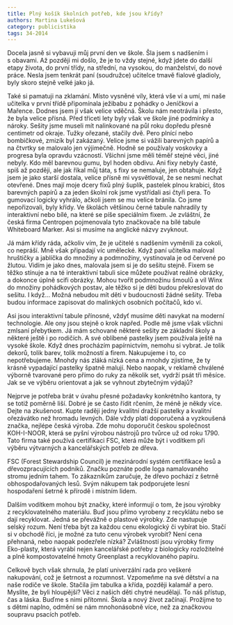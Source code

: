 ```yaml
---
title: Plný košík školních potřeb, kde jsou křídy?
authors: Martina Lukešová
category: publicistika
tags: 34-2014 
---
```


Docela jasně si vybavuji můj první den ve škole. Šla jsem s nadšením i s obavami. Až později mi došlo, že je to vždy stejné, když jdete do další etapy života, do první třídy, na střední, na vysokou, do manželství, do nové práce. Nesla jsem tenkrát paní (soudružce) učitelce tmavě fialové gladioly, byly skoro stejně velké jako já.

Také si pamatuji na zklamání. Místo vysněné víly, která vše ví a umí, mi naše učitelka v první třídě připomínala ježibabu z pohádky o Jeníčkovi a Mařence. Dodnes jsem jí však velice vděčná. Školu nám neotrávila i přesto, že byla velice přísná. Před třiceti lety byly však ve škole jiné podmínky a nároky. Sešity jsme museli mít nalinkované na půl roku dopředu přesně centimetr od okraje. Tužky ořezané, stačily dvě. Pero plnící nebo bombičkové, zmizík byl zakázaný. Velice jsme si vážili barevných papírů a na čtvrtky se malovalo jen výjimečně. Hodně se používaly voskovky a progresa byla opravdu vzácností. Všichni jsme měli téměř stejné věci, jiné nebyly. Kdo měl barevnou gumu, byl hoden obdivu. Ani fixy nebyly časté, spíš až později, ale jak říkal můj táta, s fixy se nemaluje, jen obtahuje. Když jsem je jako starší dostala, velice přísně mi vysvětloval, že se nesmí nechat otevřené. Dnes mají moje dcery fixů plný šuplík, pastelek plnou krabici, štos barevných papírů a za jeden školní rok jsme vystřídali asi čtyři pera. To gumovací logicky vyhrálo, ačkoli jsem se mu velice bránila. Co jsme nepořizovali, byly křídy. Ve školách většinou černé tabule nahradily ty interaktivní nebo bílé, na které se píše speciálním fixem. Je zvláštní, že česká firma Centropen pojmenovala tyto značkovače na bílé tabule Whiteboard Marker. Asi si musíme na anglické názvy zvyknout.

Já mám křídy ráda, ačkoliv vím, že je učitelé s nadšením vyměnili za cokoli, co nepráší. Mně však připadají víc umělecké. Když paní učitelka maloval hruštičky a jablíčka do množiny a podmnožiny, vystínovala je od červené po žlutou. Vidím je jako dnes, malovala jsem si je do sešitu stejně. Fixem se těžko stínuje a na té interaktivní tabuli sice můžete používat reálné obrázky, a dokonce úplně scifi obrázky. Mohou tvořit podmnožinu šmoulů a víl Winx do množiny pohádkových postav, ale těžko si je děti budou překreslovat do sešitu. I když… Možná nebudou mít děti v budoucnosti žádné sešity. Třeba budou informace zapisovat do malinkých osobních počítačů, kdo ví.

Asi jsou interaktivní tabule přínosné, vždyť musíme děti navykat na moderní technologie. Ale ony jsou stejně o krok napřed. Podle mě jsme však všichni zmlsaní přebytkem. Já mám schované některé sešity ze základní školy a některé ještě i po rodičích. A své oblíbené pastelky jsem používala ještě na vysoké škole. Když dnes procházím papírnictvím, nemohu si vybrat. Je tolik dekorů, tolik barev, tolik možností a firem. Nakupujeme i to, co nepotřebujeme. Mnohdy nás zláká nízká cena a mnohdy zjistíme, že ty krásně vypadající pastelky špatně malují. Nebo naopak, v reklamě chválené výborně tvarované pero přímo do ruky za několik set, vydrží psát tři měsíce. Jak se ve výběru orientovat a jak se vyhnout zbytečným výdajů?

Nejprve je potřeba brát v úvahu přesné požadavky konkrétního kantora, ty se totiž poměrně liší. Dobré je se často řídit rčením, že méně je někdy více. Dejte na zkušenost. Kupte raději jedny kvalitní dražší pastelky a kvalitní ořezávátko než hromadu levných. Dále vždy platí doporučená a vyzkoušená značka, nejlépe česká výroba. Zde mohu doporučit českou společnost KOH-I-NOOR, která se pyšní výrobou nástrojů pro tvůrce už od roku 1790. Tato firma také používá certifikaci FSC, která může být i vodítkem při výběru výtvarných a kancelářských potřeb ze dřeva. 

FSC (Forest Stewardship Council) je mezinárodní systém certifikace lesů a dřevozpracujících podniků. Značku poznáte podle loga namalovaného stromu jedním tahem. To zákazníkům zaručuje, že dřevo pochází z šetrně obhospodařovaných lesů. Svým nákupem tak podporujete lesní hospodaření šetrné k přírodě i místním lidem. 

Dalším vodítkem mohou být značky, které informují o tom, že jsou výrobky z recyklovatelného materiálu. Buď jsou přímo vyrobeny z recyklátu nebo se dají recyklovat. Jedná se převážně o plastové výrobky. Zde nastupuje selský rozum. Není třeba být za každou cenu ekologický či vybírat bio. Stačí si v obchodě říci, je možné za tuto cenu výrobek vyrobit? Není cena přehnaná, nebo naopak podezřele nízká? Zvláštností jsou výrobky firmy Eko-plasty, která vyrábí nejen kancelářské potřeby z biologicky rozložitelné a plně kompostovatelné hmoty Greenplast a recyklovaného papíru.

Celkově bych však shrnula, že platí univerzální rada pro veškeré nakupování, což je šetrnost a rozumnost. Vzpomeňme na své dětství a na naše rodiče ve škole. Stačila jim tabulka a křída, později kalamář a pero. Myslíte, že byli hloupější? Věci z našich děti chytré neudělají. To náš přístup, čas a láska. Buďme s nimi přítomni. Škola a nový život začínají. Prožijme to s dětmi naplno, odmění se nám mnohonásobně více, než za značkovou soupravu psacích potřeb.
